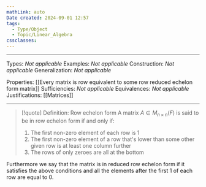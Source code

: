 ```yaml
---
mathLink: auto
Date created: 2024-09-01 12:57
tags:
  - Type/Object
  - Topic/Linear_Algebra
cssclasses:
---
```


---  

Types: _Not applicable_
Examples: _Not applicable_
Construction: _Not applicable_
Generalization: _Not applicable_

Properties: [[Every matrix is row equivalent to some row reduced echelon form matrix]]
Sufficiencies: _Not applicable_
Equivalences: _Not applicable_
Justifications: [[Matrices]]

---

> [!quote] Definition: Row echelon form
> A matrix $A\in M_{n\times n}(F)$ is said to be in row echelon form if and only if:
> 1. The first non-zero element of each row is $1$
> 2. The first non-zero element of a row that's lower than some other given row is at least one column further
> 3. The rows of only zeroes are all at the bottom

Furthermore we say that the matrix is in reduced row echelon form if it satisfies the above conditions and all the elements after the first $1$ of each row are equal to $0$.
